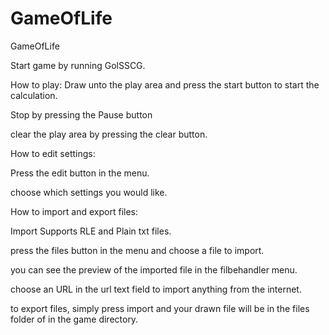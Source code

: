 # GameOfLife
GameOfLife

Start game by running GolSSCG.


How to play:
Draw unto the play area and press the start button to start the calculation.

Stop by pressing the Pause button

clear the play area by pressing the clear button.


How to edit settings:

Press the edit button in the menu.

choose which settings you would like.


How to import and export files:

Import Supports RLE and Plain txt files.

press the files button in the menu and choose a file to import.

you can see the preview of the imported file in the filbehandler menu.

choose an URL in the url text field to import anything from the internet.

to export files, simply press import and your drawn file will be in the files folder of in the game directory.


